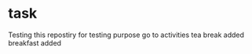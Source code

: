 # task
Testing 
this repostiry for testing purpose
go to activities
tea break added
breakfast added
